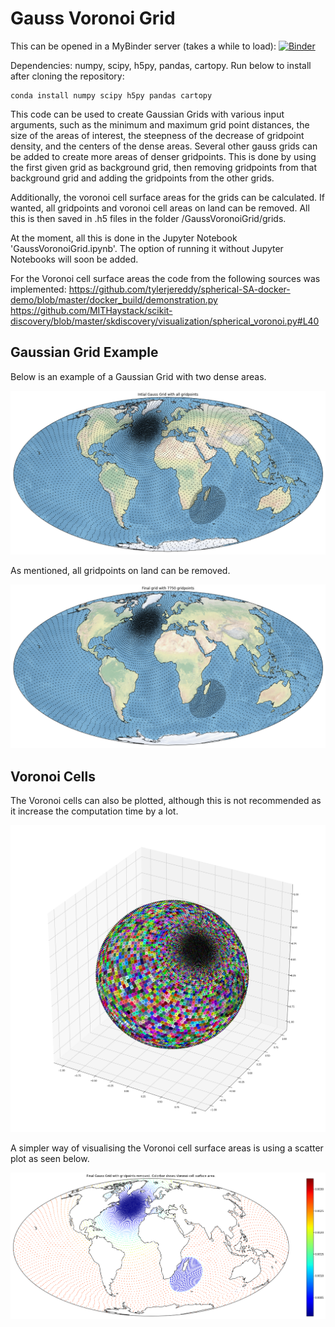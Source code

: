 # Gauss Voronoi Grid

This can be opened in a MyBinder server (takes a while to load): [![Binder](https://mybinder.org/badge.svg)](https://mybinder.org/v2/gh/jigel/GaussVoronoiGrid/master)

Dependencies: numpy, scipy, h5py, pandas, cartopy. Run below to install after cloning the repository:

```
conda install numpy scipy h5py pandas cartopy
```

This code can be used to create Gaussian Grids with various input arguments, such as the minimum and maximum grid point distances, the size of the areas of interest, the steepness of the decrease of gridpoint density, and the centers of the dense areas. Several other gauss grids can be added to create more areas of denser gridpoints. This is done by using the first given grid as background grid, then removing gridpoints from that background grid and adding the gridpoints from the other grids. 

Additionally, the voronoi cell surface areas for the grids can be calculated. If wanted, all gridpoints and voronoi cell areas on land can be removed. All this is then saved in .h5 files in the folder /GaussVoronoiGrid/grids.

At the moment, all this is done in the Jupyter Notebook 'GaussVoronoiGrid.ipynb'. The option of running it without Jupyter Notebooks will soon be added. 

For the Voronoi cell surface areas the code from the following sources was implemented:
https://github.com/tylerjereddy/spherical-SA-docker-demo/blob/master/docker_build/demonstration.py
https://github.com/MITHaystack/scikit-discovery/blob/master/skdiscovery/visualization/spherical_voronoi.py#L40

## Gaussian Grid Example

Below is an example of a Gaussian Grid with two dense areas. 

![Gaussian Grid](docs/GaussianGrid_Example_1.png)

As mentioned, all gridpoints on land can be removed.

![Gaussian Grid](docs/GaussianGrid_Example_3.png)

## Voronoi Cells

The Voronoi cells can also be plotted, although this is not recommended as it increase the computation time by a lot. 

![Gaussian Grid](docs/GaussianGrid_Example_2.png)

A simpler way of visualising the Voronoi cell surface areas is using a scatter plot as seen below.

![Gaussian Grid](docs/GaussianGrid_Example_4.png)

